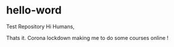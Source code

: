 # hello-word
Test Repository
Hi Humans,

Thats it. Corona lockdown making me to do some courses online !

